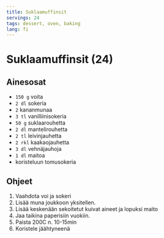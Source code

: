 ```yaml
---
title: Suklaamuffinsit
servings: 24
tags: dessert, oven, baking
lang: fi
---
```


# Suklaamuffinsit (24)

## Ainesosat

* `150 g` voita
* `2 dl` sokeria
* `2` kananmunaa
* `3 tl` vanilliinisokeria
* `50 g` suklaarouhetta
* `2 dl` mantelirouhetta
* `2 tl` leivinjauhetta
* `2 rkl` kaakaojauhetta
* `3 dl` vehnäjauhoja
* `1 dl` maitoa
* koristeluun tomusokeria

## Ohjeet

1. Vaahdota voi ja sokeri
1. Lisää muna joukkoon yksitellen.
1. Lisää keskenään sekoitetut kuivat aineet ja lopuksi maito
1. Jaa taikina paperisiin vuokiin.
1. Paista 200C n. 10-15min
1. Koristele jäähtyneenä
